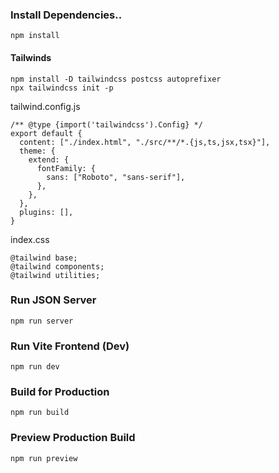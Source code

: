 ### Install Dependencies..

```
npm install
```

#### Tailwinds

```
npm install -D tailwindcss postcss autoprefixer
npx tailwindcss init -p
```

tailwind.config.js

```
/** @type {import('tailwindcss').Config} */
export default {
  content: ["./index.html", "./src/**/*.{js,ts,jsx,tsx}"],
  theme: {
    extend: {
      fontFamily: {
        sans: ["Roboto", "sans-serif"],
      },
    },
  },
  plugins: [],
}

```

index.css

```
@tailwind base;
@tailwind components;
@tailwind utilities;
```

### Run JSON Server

```
npm run server
```

### Run Vite Frontend (Dev)

```
npm run dev
```

### Build for Production

```
npm run build
```

### Preview Production Build

```
npm run preview
```
